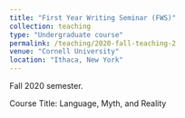 ```yaml
---
title: "First Year Writing Seminar (FWS)"
collection: teaching
type: "Undergraduate course"
permalink: /teaching/2020-fall-teaching-2
venue: "Cornell University"
location: "Ithaca, New York"
---
```


Fall 2020 semester. 

Course Title: Language, Myth, and Reality
